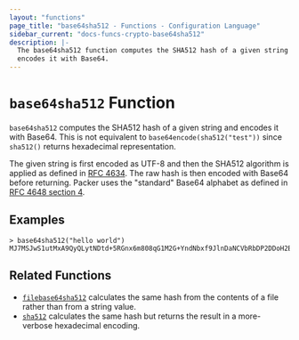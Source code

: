 ```yaml
---
layout: "functions"
page_title: "base64sha512 - Functions - Configuration Language"
sidebar_current: "docs-funcs-crypto-base64sha512"
description: |-
  The base64sha512 function computes the SHA512 hash of a given string and
  encodes it with Base64.
---
```


# `base64sha512` Function


`base64sha512` computes the SHA512 hash of a given string and encodes it with
Base64. This is not equivalent to `base64encode(sha512("test"))` since `sha512()`
returns hexadecimal representation. 

The given string is first encoded as UTF-8 and then the SHA512 algorithm is applied
as defined in [RFC 4634](https://tools.ietf.org/html/rfc4634). The raw hash is
then encoded with Base64 before returning. Packer uses the "standard" Base64
alphabet as defined in [RFC 4648 section 4](https://tools.ietf.org/html/rfc4648#section-4).

## Examples

```
> base64sha512("hello world")
MJ7MSJwS1utMxA9QyQLytNDtd+5RGnx6m808qG1M2G+YndNbxf9JlnDaNCVbRbDP2DDoH2Bdz33FVC6TrpzXbw==
```

## Related Functions

* [`filebase64sha512`](./filebase64sha512.html) calculates the same hash from
  the contents of a file rather than from a string value.
* [`sha512`](./sha512.html) calculates the same hash but returns the result
  in a more-verbose hexadecimal encoding.
